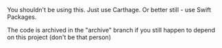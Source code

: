 You shouldn't be using this. Just use Carthage. Or better still - use Swift Packages.

The code is archived in the "archive" branch if you still happen to depend on this project (don't be that person)
